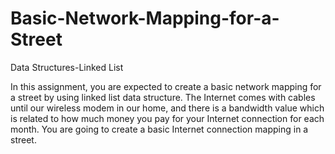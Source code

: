 # Basic-Network-Mapping-for-a-Street
Data Structures-Linked List

In this assignment, you are expected to create a basic network mapping for a street by using
linked list data structure. The Internet comes with cables until our wireless modem in our home,
and there is a bandwidth value which is related to how much money you pay for your Internet
connection for each month. You are going to create a basic Internet connection mapping in a
street.
